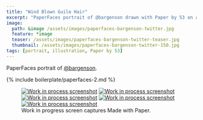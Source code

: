 ```yaml
---
title: "Wind Blown Guile Hair"
excerpt: "PaperFaces portrait of @bargenson drawn with Paper by 53 on an iPad."
image: 
  path: &image /assets/images/paperfaces-bargenson-twitter.jpg 
  feature: *image
  teaser: /assets/images/paperfaces-bargenson-twitter-teaser.jpg
  thumbnail: /assets/images/paperfaces-bargenson-twitter-150.jpg
tags: [portrait, illustration, Paper by 53]
---
```


PaperFaces portrait of [@bargenson](http://twitter.com/bargenson).

{% include boilerplate/paperfaces-2.md %}

<figure class="third">
  <a href="{{ site.url }}/assets/images/paperfaces-bargenson-process-1-lg.jpg"><img src="{{ site.url }}/assets/images/paperfaces-bargenson-process-1-600.jpg" alt="Work in process screenshot"></a>
  <a href="{{ site.url }}/assets/images/paperfaces-bargenson-process-2-lg.jpg"><img src="{{ site.url }}/assets/images/paperfaces-bargenson-process-2-600.jpg" alt="Work in process screenshot"></a>
  <a href="{{ site.url }}/assets/images/paperfaces-bargenson-process-3-lg.jpg"><img src="{{ site.url }}/assets/images/paperfaces-bargenson-process-3-600.jpg" alt="Work in process screenshot"></a>
  <a href="{{ site.url }}/assets/images/paperfaces-bargenson-process-4-lg.jpg"><img src="{{ site.url }}/assets/images/paperfaces-bargenson-process-4-600.jpg" alt="Work in process screenshot"></a>
  <a href="{{ site.url }}/assets/images/paperfaces-bargenson-process-4-lg.jpg"><img src="{{ site.url }}/assets/images/paperfaces-bargenson-process-4-600.jpg" alt="Work in process screenshot"></a>
  <figcaption>Work in progress screen captures Made with Paper.</figcaption>
</figure>
